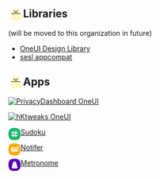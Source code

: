 ## <img align="left" loading="lazy" src="https://github.com/Yanndroid/Yanndroid/blob/master/cats.gif" width="30" /> Libraries
(will be moved to this organization in future)
- [OneUI Design Library](https://github.com/Yanndroid/OneUI-Design-Library)
- [sesl appcompat](https://github.com/BlackMesa123/sesl-appcompat)

## <img align="left" loading="lazy" src="https://github.com/Yanndroid/Yanndroid/blob/master/cats.gif" width="30" /> Apps
<img align="left" src="https://raw.githubusercontent.com/BlackMesa123/PrivacyDashboard-OneUI/main/app/src/main/res/mipmap-xxhdpi/ic_launcher.png" height="25"/> [PrivacyDashboard OneUI](https://github.com/BlackMesa123/PrivacyDashboard-OneUI)

<img align="left" src="https://github.com/Yanndroid/hKtweaks-OneUI/blob/master/readme-res/icon.png" height="25"/> [hKtweaks OneUI](https://github.com/Yanndroid/hKtweaks-OneUI)

<img align="left" src="https://github.com/Yanndroid/Sudoku/blob/master/readme-res/icon.png" height="25"/> [Sudoku](https://github.com/Yanndroid/Sudoku)

<img align="left" src="https://github.com/Yanndroid/Notifer/blob/master/readme-res/icon.png" height="25"/> [Notifer](https://github.com/Yanndroid/Notifer)

<img align="left" src="https://github.com/Yanndroid/Metronome/blob/master/readme-res/icon.png" height="25"/> [Metronome](https://github.com/Yanndroid/Metronome)

